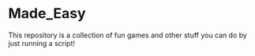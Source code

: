 # Made_Easy
This repository is a collection of fun games and other stuff you can do by just running a script!
